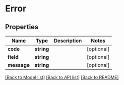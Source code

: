 # Error

## Properties
Name | Type | Description | Notes
------------ | ------------- | ------------- | -------------
**code** | **string** |  | [optional] 
**field** | **string** |  | [optional] 
**message** | **string** |  | [optional] 

[[Back to Model list]](../README.md#documentation-for-models) [[Back to API list]](../README.md#documentation-for-api-endpoints) [[Back to README]](../README.md)


